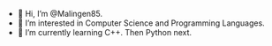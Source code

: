 - 👋 Hi, I’m @Malingen85.
- 👀 I’m interested in Computer Science and Programming Languages.
- 🌱 I’m currently learning C++. Then Python next.

<!---
Malingen851/Malingen851 is a ✨ special ✨ repository because its `README.md` (this file) appears on your GitHub profile.
You can click the Preview link to take a look at your changes.
--->
